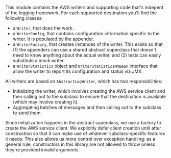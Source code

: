 This module contains the AWS writers and supporting code that's indepent of the logging
framework. For each supported destination you'll find the following classes:

* a `Writer`, that does the work.
* a `WriterConfig`, that contains configuration information specific to the writer. It
  is populated by the appender.
* a `WriterFactory`, that creates instances of the writer. This exists so that (1) the
  appenders can use a shared abstract superclass that doesn't need to know anything
  about the actual writer, and (2) tests can easily substitute a mock writer.
* a `WriterStatistics` object and `WriterStatisticsMXBean` interface that allow the
  writer to report its configuration and status via JMX.

All writers are based on `AbstractLogWriter`, which has two responsibilities:

* Initializing the writer, which involves creating the AWS service client and then
  calling out to the subclass to ensure that the destination is available (which
  may involve creating it).
* Aggregating batches of messages and then calling out to the subclass to send them.

Since initialization happens in the abstract superclass, we use a factory to create
the AWS service client. We explicitly defer client creation until after construction
so that it can make use of whatever subclass-specific features it needs. This also
allows us more control over exception handling: as a general rule, constructors in
this library are not allowed to throw unless they're provided invalid arguments.
